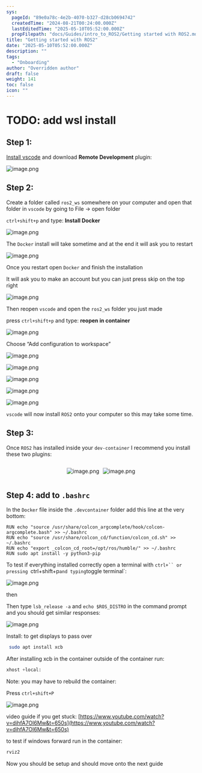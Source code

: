 ```yaml
---
sys:
  pageId: "89e0a78c-4e2b-4070-b327-d28cb0694742"
  createdTime: "2024-08-21T00:24:00.000Z"
  lastEditedTime: "2025-05-10T05:52:00.000Z"
  propFilepath: "docs/Guides/intro_to_ROS2/Getting started with ROS2.md"
title: "Getting started with ROS2"
date: "2025-05-10T05:52:00.000Z"
description: ""
tags:
  - "Onboarding"
author: "Overridden author"
draft: false
weight: 141
toc: false
icon: ""
---
```


# TODO: add wsl install

## Step 1:

[Install vscode](https://code.visualstudio.com/download) and download **Remote Development** plugin:

![image.png](https://prod-files-secure.s3.us-west-2.amazonaws.com/d518164a-d88e-44d1-a4ee-3adb3bd8bce0/efb52993-1881-4a40-b95e-6f020334f022/image.png?X-Amz-Algorithm=AWS4-HMAC-SHA256&X-Amz-Content-Sha256=UNSIGNED-PAYLOAD&X-Amz-Credential=ASIAZI2LB466XRYGTVA7%2F20250526%2Fus-west-2%2Fs3%2Faws4_request&X-Amz-Date=20250526T110724Z&X-Amz-Expires=3600&X-Amz-Security-Token=IQoJb3JpZ2luX2VjEHkaCXVzLXdlc3QtMiJIMEYCIQCoyI3t%2FISAoHBLBcWnMRlHWGu8HmxwPPmIg%2BsBOGARxQIhAIjikMMz%2BN%2BCmHjRBd2MwXEYLCmB0hugIaDth6bOlFsGKv8DCEIQABoMNjM3NDIzMTgzODA1Igx5Wikg6QZP0FeOjSAq3AO9SusoWH%2BTCLMDCpOMeL2btnP4eiCthSjnYk2IppO1hW9xo%2BaHQkJ27TubhIWTB3u3RufYgy2ubf54fGAKsql%2FMPNi5voAxyOQSUf4UxXOIzsNfMwgIyhuJAvMEMJF1hLKywjUHUWmm1GFS%2FCmMwq237bt0CSF4zXcmqeseK1TIGTpPWqK3FjnNlOq3Nom3oHsK4J03dfyU9xjocJbm9uEZCzZJ5bwwGQR2VlOfb6iPnCfy4hBaBB%2BbJiG3cPsu83cnjyfS%2BUMBzbOUCL6pLAPWTlAQkvvjgzKEgxiisfnn7nbr9ba0BB5K20w9gCZPhVIEp4zMkFtdT9%2BZ5jo5TtusWmjR2hUtTTW06iX98kANiS4Vb4Z2BTuyk8ZX2O8ktZnumwPSXjj8rrBXB6vCL0wXImD4k1Ot7dw9l0dNLk3OCMq2JlyuE5m%2Bh5qM%2BQCmw%2BwtuNG4ULSy6ET%2FQ%2BFOpTXWmFRjHzhwBbE511aDkASJbzf6dRWl6im57bNasxvEQwEzcKrv1J1DOl2nhOCnD0av%2BQq1017cR%2F0DdFbmmqFdv7N%2BP5Fpz0dF7Wt4Ltxd2PAaFs628c1Um5oq9dR8YmjG6zmGZVfP1ybh3dEObOY82pHosqfyf4kvnFhAzCR1tDBBjqkAfjoOR5Tb1UEjqCqADu7Z5fXecJ5gPBhB0x2N1s%2BFgFx3KnaGrIpQ60vxfsguksMihUcaQIvm2DHnQ49TJkVb%2BF9JS%2BkOVNvV2TE6rb0JxdCf%2Bq7kU46fz6AzWkk0hb42ToJp5mMLNZONjTPs4t66MCmDKU6zclzxRsNIEF3L4UNu0XdypEKGBWQFedfOojrMf9v1BnK32o%2Br2TqlZBGBnH9AY%2FO&X-Amz-Signature=ac7f9365ecbc93516a6341067b30b0c1dc796c602023c2acf610b2b17a61f748&X-Amz-SignedHeaders=host&x-id=GetObject)

## Step 2:

Create a folder called `ros2_ws` somewhere on your computer and open that folder in `vscode` by going to File → open folder 

`ctrl+shift+p` and type: **Install Docker**

![image.png](https://prod-files-secure.s3.us-west-2.amazonaws.com/d518164a-d88e-44d1-a4ee-3adb3bd8bce0/2269dc0e-1cd5-47ff-bceb-c04ad9b2eab0/image.png?X-Amz-Algorithm=AWS4-HMAC-SHA256&X-Amz-Content-Sha256=UNSIGNED-PAYLOAD&X-Amz-Credential=ASIAZI2LB466XRYGTVA7%2F20250526%2Fus-west-2%2Fs3%2Faws4_request&X-Amz-Date=20250526T110724Z&X-Amz-Expires=3600&X-Amz-Security-Token=IQoJb3JpZ2luX2VjEHkaCXVzLXdlc3QtMiJIMEYCIQCoyI3t%2FISAoHBLBcWnMRlHWGu8HmxwPPmIg%2BsBOGARxQIhAIjikMMz%2BN%2BCmHjRBd2MwXEYLCmB0hugIaDth6bOlFsGKv8DCEIQABoMNjM3NDIzMTgzODA1Igx5Wikg6QZP0FeOjSAq3AO9SusoWH%2BTCLMDCpOMeL2btnP4eiCthSjnYk2IppO1hW9xo%2BaHQkJ27TubhIWTB3u3RufYgy2ubf54fGAKsql%2FMPNi5voAxyOQSUf4UxXOIzsNfMwgIyhuJAvMEMJF1hLKywjUHUWmm1GFS%2FCmMwq237bt0CSF4zXcmqeseK1TIGTpPWqK3FjnNlOq3Nom3oHsK4J03dfyU9xjocJbm9uEZCzZJ5bwwGQR2VlOfb6iPnCfy4hBaBB%2BbJiG3cPsu83cnjyfS%2BUMBzbOUCL6pLAPWTlAQkvvjgzKEgxiisfnn7nbr9ba0BB5K20w9gCZPhVIEp4zMkFtdT9%2BZ5jo5TtusWmjR2hUtTTW06iX98kANiS4Vb4Z2BTuyk8ZX2O8ktZnumwPSXjj8rrBXB6vCL0wXImD4k1Ot7dw9l0dNLk3OCMq2JlyuE5m%2Bh5qM%2BQCmw%2BwtuNG4ULSy6ET%2FQ%2BFOpTXWmFRjHzhwBbE511aDkASJbzf6dRWl6im57bNasxvEQwEzcKrv1J1DOl2nhOCnD0av%2BQq1017cR%2F0DdFbmmqFdv7N%2BP5Fpz0dF7Wt4Ltxd2PAaFs628c1Um5oq9dR8YmjG6zmGZVfP1ybh3dEObOY82pHosqfyf4kvnFhAzCR1tDBBjqkAfjoOR5Tb1UEjqCqADu7Z5fXecJ5gPBhB0x2N1s%2BFgFx3KnaGrIpQ60vxfsguksMihUcaQIvm2DHnQ49TJkVb%2BF9JS%2BkOVNvV2TE6rb0JxdCf%2Bq7kU46fz6AzWkk0hb42ToJp5mMLNZONjTPs4t66MCmDKU6zclzxRsNIEF3L4UNu0XdypEKGBWQFedfOojrMf9v1BnK32o%2Br2TqlZBGBnH9AY%2FO&X-Amz-Signature=243da9a386be4cb18cc76ca55a09de3cae929be05ab86608f37039057134c367&X-Amz-SignedHeaders=host&x-id=GetObject)

The `Docker` install will take sometime and at the end it will ask you to restart

![image.png](https://prod-files-secure.s3.us-west-2.amazonaws.com/d518164a-d88e-44d1-a4ee-3adb3bd8bce0/ed233f78-be33-4b1f-b89c-9c346c0e961e/image.png?X-Amz-Algorithm=AWS4-HMAC-SHA256&X-Amz-Content-Sha256=UNSIGNED-PAYLOAD&X-Amz-Credential=ASIAZI2LB466XRYGTVA7%2F20250526%2Fus-west-2%2Fs3%2Faws4_request&X-Amz-Date=20250526T110724Z&X-Amz-Expires=3600&X-Amz-Security-Token=IQoJb3JpZ2luX2VjEHkaCXVzLXdlc3QtMiJIMEYCIQCoyI3t%2FISAoHBLBcWnMRlHWGu8HmxwPPmIg%2BsBOGARxQIhAIjikMMz%2BN%2BCmHjRBd2MwXEYLCmB0hugIaDth6bOlFsGKv8DCEIQABoMNjM3NDIzMTgzODA1Igx5Wikg6QZP0FeOjSAq3AO9SusoWH%2BTCLMDCpOMeL2btnP4eiCthSjnYk2IppO1hW9xo%2BaHQkJ27TubhIWTB3u3RufYgy2ubf54fGAKsql%2FMPNi5voAxyOQSUf4UxXOIzsNfMwgIyhuJAvMEMJF1hLKywjUHUWmm1GFS%2FCmMwq237bt0CSF4zXcmqeseK1TIGTpPWqK3FjnNlOq3Nom3oHsK4J03dfyU9xjocJbm9uEZCzZJ5bwwGQR2VlOfb6iPnCfy4hBaBB%2BbJiG3cPsu83cnjyfS%2BUMBzbOUCL6pLAPWTlAQkvvjgzKEgxiisfnn7nbr9ba0BB5K20w9gCZPhVIEp4zMkFtdT9%2BZ5jo5TtusWmjR2hUtTTW06iX98kANiS4Vb4Z2BTuyk8ZX2O8ktZnumwPSXjj8rrBXB6vCL0wXImD4k1Ot7dw9l0dNLk3OCMq2JlyuE5m%2Bh5qM%2BQCmw%2BwtuNG4ULSy6ET%2FQ%2BFOpTXWmFRjHzhwBbE511aDkASJbzf6dRWl6im57bNasxvEQwEzcKrv1J1DOl2nhOCnD0av%2BQq1017cR%2F0DdFbmmqFdv7N%2BP5Fpz0dF7Wt4Ltxd2PAaFs628c1Um5oq9dR8YmjG6zmGZVfP1ybh3dEObOY82pHosqfyf4kvnFhAzCR1tDBBjqkAfjoOR5Tb1UEjqCqADu7Z5fXecJ5gPBhB0x2N1s%2BFgFx3KnaGrIpQ60vxfsguksMihUcaQIvm2DHnQ49TJkVb%2BF9JS%2BkOVNvV2TE6rb0JxdCf%2Bq7kU46fz6AzWkk0hb42ToJp5mMLNZONjTPs4t66MCmDKU6zclzxRsNIEF3L4UNu0XdypEKGBWQFedfOojrMf9v1BnK32o%2Br2TqlZBGBnH9AY%2FO&X-Amz-Signature=21149affb77d0dff85859b016cf1c0350d49abc9241de7f3cf4763e900d653db&X-Amz-SignedHeaders=host&x-id=GetObject)

Once you restart open `Docker` and finish the installation

It will ask you to make an account but you can just press skip on the top right

![image.png](https://prod-files-secure.s3.us-west-2.amazonaws.com/d518164a-d88e-44d1-a4ee-3adb3bd8bce0/21010ad9-1659-4fd9-9f59-9932a09b2a3d/image.png?X-Amz-Algorithm=AWS4-HMAC-SHA256&X-Amz-Content-Sha256=UNSIGNED-PAYLOAD&X-Amz-Credential=ASIAZI2LB466XRYGTVA7%2F20250526%2Fus-west-2%2Fs3%2Faws4_request&X-Amz-Date=20250526T110724Z&X-Amz-Expires=3600&X-Amz-Security-Token=IQoJb3JpZ2luX2VjEHkaCXVzLXdlc3QtMiJIMEYCIQCoyI3t%2FISAoHBLBcWnMRlHWGu8HmxwPPmIg%2BsBOGARxQIhAIjikMMz%2BN%2BCmHjRBd2MwXEYLCmB0hugIaDth6bOlFsGKv8DCEIQABoMNjM3NDIzMTgzODA1Igx5Wikg6QZP0FeOjSAq3AO9SusoWH%2BTCLMDCpOMeL2btnP4eiCthSjnYk2IppO1hW9xo%2BaHQkJ27TubhIWTB3u3RufYgy2ubf54fGAKsql%2FMPNi5voAxyOQSUf4UxXOIzsNfMwgIyhuJAvMEMJF1hLKywjUHUWmm1GFS%2FCmMwq237bt0CSF4zXcmqeseK1TIGTpPWqK3FjnNlOq3Nom3oHsK4J03dfyU9xjocJbm9uEZCzZJ5bwwGQR2VlOfb6iPnCfy4hBaBB%2BbJiG3cPsu83cnjyfS%2BUMBzbOUCL6pLAPWTlAQkvvjgzKEgxiisfnn7nbr9ba0BB5K20w9gCZPhVIEp4zMkFtdT9%2BZ5jo5TtusWmjR2hUtTTW06iX98kANiS4Vb4Z2BTuyk8ZX2O8ktZnumwPSXjj8rrBXB6vCL0wXImD4k1Ot7dw9l0dNLk3OCMq2JlyuE5m%2Bh5qM%2BQCmw%2BwtuNG4ULSy6ET%2FQ%2BFOpTXWmFRjHzhwBbE511aDkASJbzf6dRWl6im57bNasxvEQwEzcKrv1J1DOl2nhOCnD0av%2BQq1017cR%2F0DdFbmmqFdv7N%2BP5Fpz0dF7Wt4Ltxd2PAaFs628c1Um5oq9dR8YmjG6zmGZVfP1ybh3dEObOY82pHosqfyf4kvnFhAzCR1tDBBjqkAfjoOR5Tb1UEjqCqADu7Z5fXecJ5gPBhB0x2N1s%2BFgFx3KnaGrIpQ60vxfsguksMihUcaQIvm2DHnQ49TJkVb%2BF9JS%2BkOVNvV2TE6rb0JxdCf%2Bq7kU46fz6AzWkk0hb42ToJp5mMLNZONjTPs4t66MCmDKU6zclzxRsNIEF3L4UNu0XdypEKGBWQFedfOojrMf9v1BnK32o%2Br2TqlZBGBnH9AY%2FO&X-Amz-Signature=04041fe13af6c8a25b9ff78c4f00a4456fbd920ef10f23aca7d6fb599337cd17&X-Amz-SignedHeaders=host&x-id=GetObject)

Then reopen `vscode` and open the `ros2_ws` folder you just made

press `ctrl+shift+p` and type: **reopen in container**

![image.png](https://prod-files-secure.s3.us-west-2.amazonaws.com/d518164a-d88e-44d1-a4ee-3adb3bd8bce0/4e93b8c2-41ad-488c-8095-c74205196118/image.png?X-Amz-Algorithm=AWS4-HMAC-SHA256&X-Amz-Content-Sha256=UNSIGNED-PAYLOAD&X-Amz-Credential=ASIAZI2LB466XRYGTVA7%2F20250526%2Fus-west-2%2Fs3%2Faws4_request&X-Amz-Date=20250526T110724Z&X-Amz-Expires=3600&X-Amz-Security-Token=IQoJb3JpZ2luX2VjEHkaCXVzLXdlc3QtMiJIMEYCIQCoyI3t%2FISAoHBLBcWnMRlHWGu8HmxwPPmIg%2BsBOGARxQIhAIjikMMz%2BN%2BCmHjRBd2MwXEYLCmB0hugIaDth6bOlFsGKv8DCEIQABoMNjM3NDIzMTgzODA1Igx5Wikg6QZP0FeOjSAq3AO9SusoWH%2BTCLMDCpOMeL2btnP4eiCthSjnYk2IppO1hW9xo%2BaHQkJ27TubhIWTB3u3RufYgy2ubf54fGAKsql%2FMPNi5voAxyOQSUf4UxXOIzsNfMwgIyhuJAvMEMJF1hLKywjUHUWmm1GFS%2FCmMwq237bt0CSF4zXcmqeseK1TIGTpPWqK3FjnNlOq3Nom3oHsK4J03dfyU9xjocJbm9uEZCzZJ5bwwGQR2VlOfb6iPnCfy4hBaBB%2BbJiG3cPsu83cnjyfS%2BUMBzbOUCL6pLAPWTlAQkvvjgzKEgxiisfnn7nbr9ba0BB5K20w9gCZPhVIEp4zMkFtdT9%2BZ5jo5TtusWmjR2hUtTTW06iX98kANiS4Vb4Z2BTuyk8ZX2O8ktZnumwPSXjj8rrBXB6vCL0wXImD4k1Ot7dw9l0dNLk3OCMq2JlyuE5m%2Bh5qM%2BQCmw%2BwtuNG4ULSy6ET%2FQ%2BFOpTXWmFRjHzhwBbE511aDkASJbzf6dRWl6im57bNasxvEQwEzcKrv1J1DOl2nhOCnD0av%2BQq1017cR%2F0DdFbmmqFdv7N%2BP5Fpz0dF7Wt4Ltxd2PAaFs628c1Um5oq9dR8YmjG6zmGZVfP1ybh3dEObOY82pHosqfyf4kvnFhAzCR1tDBBjqkAfjoOR5Tb1UEjqCqADu7Z5fXecJ5gPBhB0x2N1s%2BFgFx3KnaGrIpQ60vxfsguksMihUcaQIvm2DHnQ49TJkVb%2BF9JS%2BkOVNvV2TE6rb0JxdCf%2Bq7kU46fz6AzWkk0hb42ToJp5mMLNZONjTPs4t66MCmDKU6zclzxRsNIEF3L4UNu0XdypEKGBWQFedfOojrMf9v1BnK32o%2Br2TqlZBGBnH9AY%2FO&X-Amz-Signature=b693f60efc502f519da24068b8ded1868ff1584fddc9df340cd2ac35228058a8&X-Amz-SignedHeaders=host&x-id=GetObject)

Choose “Add configuration to workspace”

![image.png](https://prod-files-secure.s3.us-west-2.amazonaws.com/d518164a-d88e-44d1-a4ee-3adb3bd8bce0/9560b282-5060-4989-ba37-97e7b2c22476/image.png?X-Amz-Algorithm=AWS4-HMAC-SHA256&X-Amz-Content-Sha256=UNSIGNED-PAYLOAD&X-Amz-Credential=ASIAZI2LB466XRYGTVA7%2F20250526%2Fus-west-2%2Fs3%2Faws4_request&X-Amz-Date=20250526T110724Z&X-Amz-Expires=3600&X-Amz-Security-Token=IQoJb3JpZ2luX2VjEHkaCXVzLXdlc3QtMiJIMEYCIQCoyI3t%2FISAoHBLBcWnMRlHWGu8HmxwPPmIg%2BsBOGARxQIhAIjikMMz%2BN%2BCmHjRBd2MwXEYLCmB0hugIaDth6bOlFsGKv8DCEIQABoMNjM3NDIzMTgzODA1Igx5Wikg6QZP0FeOjSAq3AO9SusoWH%2BTCLMDCpOMeL2btnP4eiCthSjnYk2IppO1hW9xo%2BaHQkJ27TubhIWTB3u3RufYgy2ubf54fGAKsql%2FMPNi5voAxyOQSUf4UxXOIzsNfMwgIyhuJAvMEMJF1hLKywjUHUWmm1GFS%2FCmMwq237bt0CSF4zXcmqeseK1TIGTpPWqK3FjnNlOq3Nom3oHsK4J03dfyU9xjocJbm9uEZCzZJ5bwwGQR2VlOfb6iPnCfy4hBaBB%2BbJiG3cPsu83cnjyfS%2BUMBzbOUCL6pLAPWTlAQkvvjgzKEgxiisfnn7nbr9ba0BB5K20w9gCZPhVIEp4zMkFtdT9%2BZ5jo5TtusWmjR2hUtTTW06iX98kANiS4Vb4Z2BTuyk8ZX2O8ktZnumwPSXjj8rrBXB6vCL0wXImD4k1Ot7dw9l0dNLk3OCMq2JlyuE5m%2Bh5qM%2BQCmw%2BwtuNG4ULSy6ET%2FQ%2BFOpTXWmFRjHzhwBbE511aDkASJbzf6dRWl6im57bNasxvEQwEzcKrv1J1DOl2nhOCnD0av%2BQq1017cR%2F0DdFbmmqFdv7N%2BP5Fpz0dF7Wt4Ltxd2PAaFs628c1Um5oq9dR8YmjG6zmGZVfP1ybh3dEObOY82pHosqfyf4kvnFhAzCR1tDBBjqkAfjoOR5Tb1UEjqCqADu7Z5fXecJ5gPBhB0x2N1s%2BFgFx3KnaGrIpQ60vxfsguksMihUcaQIvm2DHnQ49TJkVb%2BF9JS%2BkOVNvV2TE6rb0JxdCf%2Bq7kU46fz6AzWkk0hb42ToJp5mMLNZONjTPs4t66MCmDKU6zclzxRsNIEF3L4UNu0XdypEKGBWQFedfOojrMf9v1BnK32o%2Br2TqlZBGBnH9AY%2FO&X-Amz-Signature=805ca69d7efee90a01eddb512b9f0dd50cd1ad8267b25fa7edc1d961951994a3&X-Amz-SignedHeaders=host&x-id=GetObject)

![image.png](https://prod-files-secure.s3.us-west-2.amazonaws.com/d518164a-d88e-44d1-a4ee-3adb3bd8bce0/2ee63f81-886b-48e8-a553-dc6e5eac99e4/image.png?X-Amz-Algorithm=AWS4-HMAC-SHA256&X-Amz-Content-Sha256=UNSIGNED-PAYLOAD&X-Amz-Credential=ASIAZI2LB466XRYGTVA7%2F20250526%2Fus-west-2%2Fs3%2Faws4_request&X-Amz-Date=20250526T110724Z&X-Amz-Expires=3600&X-Amz-Security-Token=IQoJb3JpZ2luX2VjEHkaCXVzLXdlc3QtMiJIMEYCIQCoyI3t%2FISAoHBLBcWnMRlHWGu8HmxwPPmIg%2BsBOGARxQIhAIjikMMz%2BN%2BCmHjRBd2MwXEYLCmB0hugIaDth6bOlFsGKv8DCEIQABoMNjM3NDIzMTgzODA1Igx5Wikg6QZP0FeOjSAq3AO9SusoWH%2BTCLMDCpOMeL2btnP4eiCthSjnYk2IppO1hW9xo%2BaHQkJ27TubhIWTB3u3RufYgy2ubf54fGAKsql%2FMPNi5voAxyOQSUf4UxXOIzsNfMwgIyhuJAvMEMJF1hLKywjUHUWmm1GFS%2FCmMwq237bt0CSF4zXcmqeseK1TIGTpPWqK3FjnNlOq3Nom3oHsK4J03dfyU9xjocJbm9uEZCzZJ5bwwGQR2VlOfb6iPnCfy4hBaBB%2BbJiG3cPsu83cnjyfS%2BUMBzbOUCL6pLAPWTlAQkvvjgzKEgxiisfnn7nbr9ba0BB5K20w9gCZPhVIEp4zMkFtdT9%2BZ5jo5TtusWmjR2hUtTTW06iX98kANiS4Vb4Z2BTuyk8ZX2O8ktZnumwPSXjj8rrBXB6vCL0wXImD4k1Ot7dw9l0dNLk3OCMq2JlyuE5m%2Bh5qM%2BQCmw%2BwtuNG4ULSy6ET%2FQ%2BFOpTXWmFRjHzhwBbE511aDkASJbzf6dRWl6im57bNasxvEQwEzcKrv1J1DOl2nhOCnD0av%2BQq1017cR%2F0DdFbmmqFdv7N%2BP5Fpz0dF7Wt4Ltxd2PAaFs628c1Um5oq9dR8YmjG6zmGZVfP1ybh3dEObOY82pHosqfyf4kvnFhAzCR1tDBBjqkAfjoOR5Tb1UEjqCqADu7Z5fXecJ5gPBhB0x2N1s%2BFgFx3KnaGrIpQ60vxfsguksMihUcaQIvm2DHnQ49TJkVb%2BF9JS%2BkOVNvV2TE6rb0JxdCf%2Bq7kU46fz6AzWkk0hb42ToJp5mMLNZONjTPs4t66MCmDKU6zclzxRsNIEF3L4UNu0XdypEKGBWQFedfOojrMf9v1BnK32o%2Br2TqlZBGBnH9AY%2FO&X-Amz-Signature=c8e777e5850527b8800f0ac3787f3f8fa836b9b993398348e8c7a8925f066ba9&X-Amz-SignedHeaders=host&x-id=GetObject)

![image.png](https://prod-files-secure.s3.us-west-2.amazonaws.com/d518164a-d88e-44d1-a4ee-3adb3bd8bce0/ae1580b2-b048-407e-aed9-b584224a7a04/image.png?X-Amz-Algorithm=AWS4-HMAC-SHA256&X-Amz-Content-Sha256=UNSIGNED-PAYLOAD&X-Amz-Credential=ASIAZI2LB466XRYGTVA7%2F20250526%2Fus-west-2%2Fs3%2Faws4_request&X-Amz-Date=20250526T110724Z&X-Amz-Expires=3600&X-Amz-Security-Token=IQoJb3JpZ2luX2VjEHkaCXVzLXdlc3QtMiJIMEYCIQCoyI3t%2FISAoHBLBcWnMRlHWGu8HmxwPPmIg%2BsBOGARxQIhAIjikMMz%2BN%2BCmHjRBd2MwXEYLCmB0hugIaDth6bOlFsGKv8DCEIQABoMNjM3NDIzMTgzODA1Igx5Wikg6QZP0FeOjSAq3AO9SusoWH%2BTCLMDCpOMeL2btnP4eiCthSjnYk2IppO1hW9xo%2BaHQkJ27TubhIWTB3u3RufYgy2ubf54fGAKsql%2FMPNi5voAxyOQSUf4UxXOIzsNfMwgIyhuJAvMEMJF1hLKywjUHUWmm1GFS%2FCmMwq237bt0CSF4zXcmqeseK1TIGTpPWqK3FjnNlOq3Nom3oHsK4J03dfyU9xjocJbm9uEZCzZJ5bwwGQR2VlOfb6iPnCfy4hBaBB%2BbJiG3cPsu83cnjyfS%2BUMBzbOUCL6pLAPWTlAQkvvjgzKEgxiisfnn7nbr9ba0BB5K20w9gCZPhVIEp4zMkFtdT9%2BZ5jo5TtusWmjR2hUtTTW06iX98kANiS4Vb4Z2BTuyk8ZX2O8ktZnumwPSXjj8rrBXB6vCL0wXImD4k1Ot7dw9l0dNLk3OCMq2JlyuE5m%2Bh5qM%2BQCmw%2BwtuNG4ULSy6ET%2FQ%2BFOpTXWmFRjHzhwBbE511aDkASJbzf6dRWl6im57bNasxvEQwEzcKrv1J1DOl2nhOCnD0av%2BQq1017cR%2F0DdFbmmqFdv7N%2BP5Fpz0dF7Wt4Ltxd2PAaFs628c1Um5oq9dR8YmjG6zmGZVfP1ybh3dEObOY82pHosqfyf4kvnFhAzCR1tDBBjqkAfjoOR5Tb1UEjqCqADu7Z5fXecJ5gPBhB0x2N1s%2BFgFx3KnaGrIpQ60vxfsguksMihUcaQIvm2DHnQ49TJkVb%2BF9JS%2BkOVNvV2TE6rb0JxdCf%2Bq7kU46fz6AzWkk0hb42ToJp5mMLNZONjTPs4t66MCmDKU6zclzxRsNIEF3L4UNu0XdypEKGBWQFedfOojrMf9v1BnK32o%2Br2TqlZBGBnH9AY%2FO&X-Amz-Signature=790a9d94d722df261b7cf2ad96a52f8b863e06669f3b423bb63b630224889a2e&X-Amz-SignedHeaders=host&x-id=GetObject)

![image.png](https://prod-files-secure.s3.us-west-2.amazonaws.com/d518164a-d88e-44d1-a4ee-3adb3bd8bce0/53255b28-f75e-430f-b9e3-c0ac8577e42b/image.png?X-Amz-Algorithm=AWS4-HMAC-SHA256&X-Amz-Content-Sha256=UNSIGNED-PAYLOAD&X-Amz-Credential=ASIAZI2LB466XRYGTVA7%2F20250526%2Fus-west-2%2Fs3%2Faws4_request&X-Amz-Date=20250526T110724Z&X-Amz-Expires=3600&X-Amz-Security-Token=IQoJb3JpZ2luX2VjEHkaCXVzLXdlc3QtMiJIMEYCIQCoyI3t%2FISAoHBLBcWnMRlHWGu8HmxwPPmIg%2BsBOGARxQIhAIjikMMz%2BN%2BCmHjRBd2MwXEYLCmB0hugIaDth6bOlFsGKv8DCEIQABoMNjM3NDIzMTgzODA1Igx5Wikg6QZP0FeOjSAq3AO9SusoWH%2BTCLMDCpOMeL2btnP4eiCthSjnYk2IppO1hW9xo%2BaHQkJ27TubhIWTB3u3RufYgy2ubf54fGAKsql%2FMPNi5voAxyOQSUf4UxXOIzsNfMwgIyhuJAvMEMJF1hLKywjUHUWmm1GFS%2FCmMwq237bt0CSF4zXcmqeseK1TIGTpPWqK3FjnNlOq3Nom3oHsK4J03dfyU9xjocJbm9uEZCzZJ5bwwGQR2VlOfb6iPnCfy4hBaBB%2BbJiG3cPsu83cnjyfS%2BUMBzbOUCL6pLAPWTlAQkvvjgzKEgxiisfnn7nbr9ba0BB5K20w9gCZPhVIEp4zMkFtdT9%2BZ5jo5TtusWmjR2hUtTTW06iX98kANiS4Vb4Z2BTuyk8ZX2O8ktZnumwPSXjj8rrBXB6vCL0wXImD4k1Ot7dw9l0dNLk3OCMq2JlyuE5m%2Bh5qM%2BQCmw%2BwtuNG4ULSy6ET%2FQ%2BFOpTXWmFRjHzhwBbE511aDkASJbzf6dRWl6im57bNasxvEQwEzcKrv1J1DOl2nhOCnD0av%2BQq1017cR%2F0DdFbmmqFdv7N%2BP5Fpz0dF7Wt4Ltxd2PAaFs628c1Um5oq9dR8YmjG6zmGZVfP1ybh3dEObOY82pHosqfyf4kvnFhAzCR1tDBBjqkAfjoOR5Tb1UEjqCqADu7Z5fXecJ5gPBhB0x2N1s%2BFgFx3KnaGrIpQ60vxfsguksMihUcaQIvm2DHnQ49TJkVb%2BF9JS%2BkOVNvV2TE6rb0JxdCf%2Bq7kU46fz6AzWkk0hb42ToJp5mMLNZONjTPs4t66MCmDKU6zclzxRsNIEF3L4UNu0XdypEKGBWQFedfOojrMf9v1BnK32o%2Br2TqlZBGBnH9AY%2FO&X-Amz-Signature=3c5962a528741c0d71fdead0f743242569e66b48ac275f5159b6c770e09a2947&X-Amz-SignedHeaders=host&x-id=GetObject)

![image.png](https://prod-files-secure.s3.us-west-2.amazonaws.com/d518164a-d88e-44d1-a4ee-3adb3bd8bce0/7c562767-5af9-4ffb-97d1-327bcdf4ee00/image.png?X-Amz-Algorithm=AWS4-HMAC-SHA256&X-Amz-Content-Sha256=UNSIGNED-PAYLOAD&X-Amz-Credential=ASIAZI2LB466XRYGTVA7%2F20250526%2Fus-west-2%2Fs3%2Faws4_request&X-Amz-Date=20250526T110724Z&X-Amz-Expires=3600&X-Amz-Security-Token=IQoJb3JpZ2luX2VjEHkaCXVzLXdlc3QtMiJIMEYCIQCoyI3t%2FISAoHBLBcWnMRlHWGu8HmxwPPmIg%2BsBOGARxQIhAIjikMMz%2BN%2BCmHjRBd2MwXEYLCmB0hugIaDth6bOlFsGKv8DCEIQABoMNjM3NDIzMTgzODA1Igx5Wikg6QZP0FeOjSAq3AO9SusoWH%2BTCLMDCpOMeL2btnP4eiCthSjnYk2IppO1hW9xo%2BaHQkJ27TubhIWTB3u3RufYgy2ubf54fGAKsql%2FMPNi5voAxyOQSUf4UxXOIzsNfMwgIyhuJAvMEMJF1hLKywjUHUWmm1GFS%2FCmMwq237bt0CSF4zXcmqeseK1TIGTpPWqK3FjnNlOq3Nom3oHsK4J03dfyU9xjocJbm9uEZCzZJ5bwwGQR2VlOfb6iPnCfy4hBaBB%2BbJiG3cPsu83cnjyfS%2BUMBzbOUCL6pLAPWTlAQkvvjgzKEgxiisfnn7nbr9ba0BB5K20w9gCZPhVIEp4zMkFtdT9%2BZ5jo5TtusWmjR2hUtTTW06iX98kANiS4Vb4Z2BTuyk8ZX2O8ktZnumwPSXjj8rrBXB6vCL0wXImD4k1Ot7dw9l0dNLk3OCMq2JlyuE5m%2Bh5qM%2BQCmw%2BwtuNG4ULSy6ET%2FQ%2BFOpTXWmFRjHzhwBbE511aDkASJbzf6dRWl6im57bNasxvEQwEzcKrv1J1DOl2nhOCnD0av%2BQq1017cR%2F0DdFbmmqFdv7N%2BP5Fpz0dF7Wt4Ltxd2PAaFs628c1Um5oq9dR8YmjG6zmGZVfP1ybh3dEObOY82pHosqfyf4kvnFhAzCR1tDBBjqkAfjoOR5Tb1UEjqCqADu7Z5fXecJ5gPBhB0x2N1s%2BFgFx3KnaGrIpQ60vxfsguksMihUcaQIvm2DHnQ49TJkVb%2BF9JS%2BkOVNvV2TE6rb0JxdCf%2Bq7kU46fz6AzWkk0hb42ToJp5mMLNZONjTPs4t66MCmDKU6zclzxRsNIEF3L4UNu0XdypEKGBWQFedfOojrMf9v1BnK32o%2Br2TqlZBGBnH9AY%2FO&X-Amz-Signature=c571144b7b289e35f1c918ba09feea9ec9856c65607afe72c12d1b91af04e59f&X-Amz-SignedHeaders=host&x-id=GetObject)

`vscode` will now install `ROS2` onto your computer so this may take some time.

## Step 3:

Once `ROS2` has installed inside your `dev-container` I recommend you install these two plugins:

<div style="display: flex;flex-direction: row; column-gap:10px; max-width: 630px;justify-content: center;">
<div>

![image.png](https://prod-files-secure.s3.us-west-2.amazonaws.com/d518164a-d88e-44d1-a4ee-3adb3bd8bce0/3fc3d550-5a54-4ba1-ba6b-faa01cdb7369/image.png?X-Amz-Algorithm=AWS4-HMAC-SHA256&X-Amz-Content-Sha256=UNSIGNED-PAYLOAD&X-Amz-Credential=ASIAZI2LB466YI7EVWMN%2F20250526%2Fus-west-2%2Fs3%2Faws4_request&X-Amz-Date=20250526T110726Z&X-Amz-Expires=3600&X-Amz-Security-Token=IQoJb3JpZ2luX2VjEHkaCXVzLXdlc3QtMiJIMEYCIQCa5D%2FPE7pEnqxC7rvJ6a10QBuVqRsGOMdojxIegGggXQIhAOJyEitg%2F91%2FlxoUo0%2FonRaCl0OC5IGqM8QG%2BiZB%2Fb9xKv8DCEIQABoMNjM3NDIzMTgzODA1IgwMXGgk9xBZnBFOUdQq3AOJbDSxEf5XbnD7h5YPwiG6UVk01VfA9Ae30rVEciIG3KPvH6Uzy9BJnRWGF274vu9GB2kuneFp4B10n4jht6vHmV1MO4jfSc7uVeqUx9VzoKOYSeFkZNkt7yfO98DBF4V8XykkE8K8mF%2FXZQONfEY5BuysPPAcvxn80gsU2JChxcruACP6Vj8VycUGDdCaoVVfs%2FQ4dVY0hihbBaTIhTgXOE4VqGlHaqmWPTGQCRKt6HLj1Og34vcsq4r3Shp1C0LkO1Mec8XksV%2B80UK0ygWenemzSJ0U2zL93A8I%2BVIo9x1bVctjXIM1Iswgoa2zR0cBv380dkOc8l0ii0IotlW9Y22%2Fklj0XVRvTBA2%2FmMJNm52pLhcpK49PRXMiKNBdvVW0O%2BUB74sLsmbG9jnXOnGy0WmpljO8nOnR9P7uCXqHc%2BUVbn6QZq565sZeE45aw%2FpcH1Rs0%2FN7l6j2down1UJWqkYbiwFsSMX%2Bzfjfc0Em0zAArGtc0SuNwWVfMej4TzYoGPmdxEgf%2Fu1Oxx8rciepYOfbgkLYXf9jmzZGOzg9XHR8M6I2r1IR%2F%2BRH5llOrOkf2eOJsg57h5SMQV7nCckyrIsW8NgsuSncH0BkFUgwdqqtbbGooYtJGHYFDDg1tDBBjqkAT%2FHSxBlG%2B7RnsgUqe5V%2BhPmDmFOqvtb4bVFsl0SWkEtg7%2BC%2F%2BIQD6BVf4oJiiirjgmCdaqy2XckMkcxH5Mw2hB2QKV1s5BjLgkgbHt1%2Begdk7a%2BI7lcMLc5zDm3KCoIv%2Ftlae1zued8V5u1lmmIzZgweLjfT81kW0Y5yePvSUYeCTxUG%2B6dIymx6cCP6JJ4f1f4d5p1%2FXQpiMwnoxNlUiFA0QcI&X-Amz-Signature=076cad6ccd23ce384eae2338be2a82cd59054aad26349b0ab83912d8f53c5e3b&X-Amz-SignedHeaders=host&x-id=GetObject)

</div>
<div>

![image.png](https://prod-files-secure.s3.us-west-2.amazonaws.com/d518164a-d88e-44d1-a4ee-3adb3bd8bce0/d994cc66-13c2-4093-a5a3-f84cf4601a82/image.png?X-Amz-Algorithm=AWS4-HMAC-SHA256&X-Amz-Content-Sha256=UNSIGNED-PAYLOAD&X-Amz-Credential=ASIAZI2LB466SQJNOVBF%2F20250526%2Fus-west-2%2Fs3%2Faws4_request&X-Amz-Date=20250526T110726Z&X-Amz-Expires=3600&X-Amz-Security-Token=IQoJb3JpZ2luX2VjEHkaCXVzLXdlc3QtMiJHMEUCIQD04pSXA6n35iWks7p%2B8T5S4cQMbdHmMstnVb8y47K%2BAgIge%2BPYS%2FXnbSzVh5LDWxuch0ktpsakq7vq9boBJvw%2BgCwq%2FwMIQhAAGgw2Mzc0MjMxODM4MDUiDEXzndEmavCP%2BQH%2FQCrcAydLhqkL%2FMWhJPuiENmjJlwJqAlHGP2Zp9POylhopHAlR0XSxt3cfNwh7WsAdYrLfLWZYehurpNvwty7pTprUogo6LMHapj7XRKMKYZ7gaL4vqBigJjOXDrPyS%2BCVaDiZcskBuCduYkFeJm1jWSKJm0w7ipaqVUQYNxjhShBtIIIxjG6hIcSsE7UGnbGGBSKBMYUmdMynxlKHDAQHrohUW436CK8xZ4%2FEVtg2Psq3zSzS5UOZbmklzyHVKChz1a86I1wr0dIFvXaj%2BhB2c0snlBbirAt5wvRv9VzAh9bPQYTKfrc3vIVDoLEm9RIvHb808PSQp4Sa3iOJUa%2BiDu6xEmVFi2oNwldWdZQJcaYcgkmx5a3jSK%2BL8NpUanTTLq2TtTV0d6ZFP%2BXb3wpdofWItV2pJrp9eOxfb1MReyWX3zq9iRINNlv0cg3norm0Zp2ZGMRg%2FRcWJzIB8PlZ889xof0gdmvoaCjyq9kKWvHMvbTD5gp5D6OZDGAj4YLRrbfq96f247jLole1BYmuaHF4y10DqnY8PMI5jReV8Nek5bWyhW7dRRcppJ1vkQ61hra2hMN2b4y1ZPwYMU78nKp1U3Puh7dLSDwAoUmtK4KGC0FJLsDHqrhTcI%2FbKDLMN%2Fa0MEGOqUBte1RjLPx4dOspIEBJZgjKwJw8BFS0TuEyENIswSeOCwEZZQkqIfs5kuh9tHOwdbidLGiVQgZZOJ7Zh2B17zrIyp8ZPRkXhdpjDnHPbpFy0pNI9yP9LvmOKnfKpuC6ZofUJ3Jn4yGcobDrwheNGohD6MnnugTd3K2E6wmJg%2FhsDXGGnJZ9yDhCZYrhgyxyRuTfIqiZHdrB%2FfqLPOORJU8qJnS4MF8&X-Amz-Signature=e4ca4b3e0c735e2eeb4de43b9847e6883ef3f56eb46767d35a5ce6f74fc78211&X-Amz-SignedHeaders=host&x-id=GetObject)

</div>
</div>

## Step 4: add to `.bashrc`

In the `Docker` file inside the `.devcontainer` folder add this line at the very bottom: 

```docker
RUN echo "source /usr/share/colcon_argcomplete/hook/colcon-argcomplete.bash" >> ~/.bashrc
RUN echo "source /usr/share/colcon_cd/function/colcon_cd.sh" >> ~/.bashrc
RUN echo "export _colcon_cd_root=/opt/ros/humble/" >> ~/.bashrc
RUN sudo apt install -y python3-pip 
```

To test if everything installed correctly open a terminal with `ctrl+`` or pressing `ctrl+shift+p` and typing `toggle terminal`:

![image.png](https://prod-files-secure.s3.us-west-2.amazonaws.com/d518164a-d88e-44d1-a4ee-3adb3bd8bce0/6a4943d8-b04e-4c02-9a58-775f3384d1a5/image.png?X-Amz-Algorithm=AWS4-HMAC-SHA256&X-Amz-Content-Sha256=UNSIGNED-PAYLOAD&X-Amz-Credential=ASIAZI2LB466XRYGTVA7%2F20250526%2Fus-west-2%2Fs3%2Faws4_request&X-Amz-Date=20250526T110724Z&X-Amz-Expires=3600&X-Amz-Security-Token=IQoJb3JpZ2luX2VjEHkaCXVzLXdlc3QtMiJIMEYCIQCoyI3t%2FISAoHBLBcWnMRlHWGu8HmxwPPmIg%2BsBOGARxQIhAIjikMMz%2BN%2BCmHjRBd2MwXEYLCmB0hugIaDth6bOlFsGKv8DCEIQABoMNjM3NDIzMTgzODA1Igx5Wikg6QZP0FeOjSAq3AO9SusoWH%2BTCLMDCpOMeL2btnP4eiCthSjnYk2IppO1hW9xo%2BaHQkJ27TubhIWTB3u3RufYgy2ubf54fGAKsql%2FMPNi5voAxyOQSUf4UxXOIzsNfMwgIyhuJAvMEMJF1hLKywjUHUWmm1GFS%2FCmMwq237bt0CSF4zXcmqeseK1TIGTpPWqK3FjnNlOq3Nom3oHsK4J03dfyU9xjocJbm9uEZCzZJ5bwwGQR2VlOfb6iPnCfy4hBaBB%2BbJiG3cPsu83cnjyfS%2BUMBzbOUCL6pLAPWTlAQkvvjgzKEgxiisfnn7nbr9ba0BB5K20w9gCZPhVIEp4zMkFtdT9%2BZ5jo5TtusWmjR2hUtTTW06iX98kANiS4Vb4Z2BTuyk8ZX2O8ktZnumwPSXjj8rrBXB6vCL0wXImD4k1Ot7dw9l0dNLk3OCMq2JlyuE5m%2Bh5qM%2BQCmw%2BwtuNG4ULSy6ET%2FQ%2BFOpTXWmFRjHzhwBbE511aDkASJbzf6dRWl6im57bNasxvEQwEzcKrv1J1DOl2nhOCnD0av%2BQq1017cR%2F0DdFbmmqFdv7N%2BP5Fpz0dF7Wt4Ltxd2PAaFs628c1Um5oq9dR8YmjG6zmGZVfP1ybh3dEObOY82pHosqfyf4kvnFhAzCR1tDBBjqkAfjoOR5Tb1UEjqCqADu7Z5fXecJ5gPBhB0x2N1s%2BFgFx3KnaGrIpQ60vxfsguksMihUcaQIvm2DHnQ49TJkVb%2BF9JS%2BkOVNvV2TE6rb0JxdCf%2Bq7kU46fz6AzWkk0hb42ToJp5mMLNZONjTPs4t66MCmDKU6zclzxRsNIEF3L4UNu0XdypEKGBWQFedfOojrMf9v1BnK32o%2Br2TqlZBGBnH9AY%2FO&X-Amz-Signature=baa49145ff1fdc3f36a4b9caa2c34f2c521064bd51f402632863411f32bb97d0&X-Amz-SignedHeaders=host&x-id=GetObject)

then 

Then type `lsb_release -a` and `echo $ROS_DISTRO` in the command prompt and you should get similar responses:

![image.png](https://prod-files-secure.s3.us-west-2.amazonaws.com/d518164a-d88e-44d1-a4ee-3adb3bd8bce0/3e635dec-a805-4e85-8b9e-d000e5b71a4e/image.png?X-Amz-Algorithm=AWS4-HMAC-SHA256&X-Amz-Content-Sha256=UNSIGNED-PAYLOAD&X-Amz-Credential=ASIAZI2LB466XRYGTVA7%2F20250526%2Fus-west-2%2Fs3%2Faws4_request&X-Amz-Date=20250526T110724Z&X-Amz-Expires=3600&X-Amz-Security-Token=IQoJb3JpZ2luX2VjEHkaCXVzLXdlc3QtMiJIMEYCIQCoyI3t%2FISAoHBLBcWnMRlHWGu8HmxwPPmIg%2BsBOGARxQIhAIjikMMz%2BN%2BCmHjRBd2MwXEYLCmB0hugIaDth6bOlFsGKv8DCEIQABoMNjM3NDIzMTgzODA1Igx5Wikg6QZP0FeOjSAq3AO9SusoWH%2BTCLMDCpOMeL2btnP4eiCthSjnYk2IppO1hW9xo%2BaHQkJ27TubhIWTB3u3RufYgy2ubf54fGAKsql%2FMPNi5voAxyOQSUf4UxXOIzsNfMwgIyhuJAvMEMJF1hLKywjUHUWmm1GFS%2FCmMwq237bt0CSF4zXcmqeseK1TIGTpPWqK3FjnNlOq3Nom3oHsK4J03dfyU9xjocJbm9uEZCzZJ5bwwGQR2VlOfb6iPnCfy4hBaBB%2BbJiG3cPsu83cnjyfS%2BUMBzbOUCL6pLAPWTlAQkvvjgzKEgxiisfnn7nbr9ba0BB5K20w9gCZPhVIEp4zMkFtdT9%2BZ5jo5TtusWmjR2hUtTTW06iX98kANiS4Vb4Z2BTuyk8ZX2O8ktZnumwPSXjj8rrBXB6vCL0wXImD4k1Ot7dw9l0dNLk3OCMq2JlyuE5m%2Bh5qM%2BQCmw%2BwtuNG4ULSy6ET%2FQ%2BFOpTXWmFRjHzhwBbE511aDkASJbzf6dRWl6im57bNasxvEQwEzcKrv1J1DOl2nhOCnD0av%2BQq1017cR%2F0DdFbmmqFdv7N%2BP5Fpz0dF7Wt4Ltxd2PAaFs628c1Um5oq9dR8YmjG6zmGZVfP1ybh3dEObOY82pHosqfyf4kvnFhAzCR1tDBBjqkAfjoOR5Tb1UEjqCqADu7Z5fXecJ5gPBhB0x2N1s%2BFgFx3KnaGrIpQ60vxfsguksMihUcaQIvm2DHnQ49TJkVb%2BF9JS%2BkOVNvV2TE6rb0JxdCf%2Bq7kU46fz6AzWkk0hb42ToJp5mMLNZONjTPs4t66MCmDKU6zclzxRsNIEF3L4UNu0XdypEKGBWQFedfOojrMf9v1BnK32o%2Br2TqlZBGBnH9AY%2FO&X-Amz-Signature=d181d0adf445b94298f28af77c7bb93d7882295e76024fce413892b56ba06863&X-Amz-SignedHeaders=host&x-id=GetObject)

Install:  to get displays to pass over

```bash
 sudo apt install xcb
```

After installing xcb in the container outside of the container run:

```python
xhost +local:
```

Note: you may have to rebuild the container:

Press `ctrl+shift+P`

![image.png](https://prod-files-secure.s3.us-west-2.amazonaws.com/d518164a-d88e-44d1-a4ee-3adb3bd8bce0/6c2be660-2618-4c38-9c26-53554f7a0b7b/image.png?X-Amz-Algorithm=AWS4-HMAC-SHA256&X-Amz-Content-Sha256=UNSIGNED-PAYLOAD&X-Amz-Credential=ASIAZI2LB466XRYGTVA7%2F20250526%2Fus-west-2%2Fs3%2Faws4_request&X-Amz-Date=20250526T110724Z&X-Amz-Expires=3600&X-Amz-Security-Token=IQoJb3JpZ2luX2VjEHkaCXVzLXdlc3QtMiJIMEYCIQCoyI3t%2FISAoHBLBcWnMRlHWGu8HmxwPPmIg%2BsBOGARxQIhAIjikMMz%2BN%2BCmHjRBd2MwXEYLCmB0hugIaDth6bOlFsGKv8DCEIQABoMNjM3NDIzMTgzODA1Igx5Wikg6QZP0FeOjSAq3AO9SusoWH%2BTCLMDCpOMeL2btnP4eiCthSjnYk2IppO1hW9xo%2BaHQkJ27TubhIWTB3u3RufYgy2ubf54fGAKsql%2FMPNi5voAxyOQSUf4UxXOIzsNfMwgIyhuJAvMEMJF1hLKywjUHUWmm1GFS%2FCmMwq237bt0CSF4zXcmqeseK1TIGTpPWqK3FjnNlOq3Nom3oHsK4J03dfyU9xjocJbm9uEZCzZJ5bwwGQR2VlOfb6iPnCfy4hBaBB%2BbJiG3cPsu83cnjyfS%2BUMBzbOUCL6pLAPWTlAQkvvjgzKEgxiisfnn7nbr9ba0BB5K20w9gCZPhVIEp4zMkFtdT9%2BZ5jo5TtusWmjR2hUtTTW06iX98kANiS4Vb4Z2BTuyk8ZX2O8ktZnumwPSXjj8rrBXB6vCL0wXImD4k1Ot7dw9l0dNLk3OCMq2JlyuE5m%2Bh5qM%2BQCmw%2BwtuNG4ULSy6ET%2FQ%2BFOpTXWmFRjHzhwBbE511aDkASJbzf6dRWl6im57bNasxvEQwEzcKrv1J1DOl2nhOCnD0av%2BQq1017cR%2F0DdFbmmqFdv7N%2BP5Fpz0dF7Wt4Ltxd2PAaFs628c1Um5oq9dR8YmjG6zmGZVfP1ybh3dEObOY82pHosqfyf4kvnFhAzCR1tDBBjqkAfjoOR5Tb1UEjqCqADu7Z5fXecJ5gPBhB0x2N1s%2BFgFx3KnaGrIpQ60vxfsguksMihUcaQIvm2DHnQ49TJkVb%2BF9JS%2BkOVNvV2TE6rb0JxdCf%2Bq7kU46fz6AzWkk0hb42ToJp5mMLNZONjTPs4t66MCmDKU6zclzxRsNIEF3L4UNu0XdypEKGBWQFedfOojrMf9v1BnK32o%2Br2TqlZBGBnH9AY%2FO&X-Amz-Signature=2b776c008eb97c5142ab6314121777407083f73ed592c297158cfd3241c199ab&X-Amz-SignedHeaders=host&x-id=GetObject)

video guide if you get stuck: [https://www.youtube.com/watch?v=dihfA7Ol6Mw&t=650s](https://www.youtube.com/watch?v=dihfA7Ol6Mw&t=650s)

to test if windows forward run in the container:

```bash
rviz2
```

Now you should be setup and should move onto the next guide 
